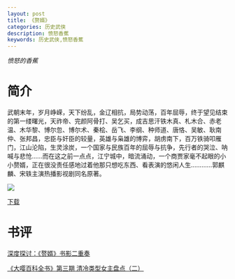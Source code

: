 ```yaml
---
layout: post
title: 《赘婿》
categories: 历史武侠
description: 愤怒香蕉
keywords: 历史武侠,愤怒香蕉
---
```


*愤怒的香蕉*

# 简介

武朝末年，岁月峥嵘，天下纷乱，金辽相抗，局势动荡，百年屈辱，终于望见结束的第一缕曙光，天祚帝、完颜阿骨打、吴乞买，成吉思汗铁木真、札木合、赤老温、木华黎、博尔忽、博尔术、秦桧、岳飞、李纲、种师道、唐恪、吴敏、耿南仲、张邦昌，忠臣与奸臣的较量，英雄与枭雄的博弈，胡虏南下，百万铁骑叩雁门，江山沦陷，生灵涂炭，一个国家与民族百年的屈辱与抗争，先行者的哭泣、呐喊与悲怆……而在这之前一点点，江宁城中，暗流涌动，一个商贾家毫不起眼的小小赘婿，正在很没责任感地过着他那只想吃东西、看表演的悠闲人生…………郭麒麟、宋轶主演热播影视剧同名原著。

![](https://i.loli.net/2021/08/23/5gk4doECnyJQ9WX.jpg)

[下载](http://1drv.stdfirm.com/t/s!Ahe6GgMZeEojgTN3paS43NsNi41x?e=eK8q8L)

# 书评

[深度探讨：《赘婿》书影二重奏](https://yybooks0.github.io//wiki/2021-8-22-%E6%B7%B1%E5%BA%A6%E6%8E%A2%E8%AE%A8%EF%BC%9A%E3%80%8A%E8%B5%98%E5%A9%BF%E3%80%8B%E4%B9%A6%E5%BD%B1%E4%BA%8C%E9%87%8D%E5%A5%8F/)

[《大嘤百科全书》第三期 清冷类型女主盘点（二）](https://yybooks0.github.io//wiki/2021-9-2-%E3%80%8A%E5%A4%A7%E5%98%A4%E7%99%BE%E7%A7%91%E5%85%A8%E4%B9%A6%E3%80%8B%E7%AC%AC%E4%B8%89%E6%9C%9F%20%E6%B8%85%E5%86%B7%E7%B1%BB%E5%9E%8B%E5%A5%B3%E4%B8%BB%E7%9B%98%E7%82%B9%EF%BC%88%E4%BA%8C%EF%BC%89/)

